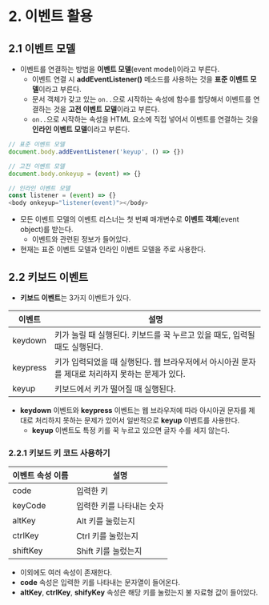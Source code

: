 # 2. 이벤트 활용
## 2.1 이벤트 모델
- 이벤트를 연결하는 방법을 **이벤트 모델**(event model)이라고 부른다.
	- 이벤트 연결 시 **addEventListener()** 메소드를 사용하는 것을 **표준 이벤트 모델**이라고 부른다.
	- 문서 객체가 갖고 있는 `on..`으로 시작하는 속성에 함수를 할당해서 이벤트를 연결하는 것을 **고전 이벤트 모델**이라고 부른다.
	- `on..`으로 시작하는 속성을 HTML 요소에 직접 넣어서 이벤트를 연결하는 것을 **인라인 이벤트 모델**이라고 부른다.
```javascript
// 표준 이벤트 모델
document.body.addEventListener('keyup', () => {})

// 고전 이벤트 모델
document.body.onkeyup = (event) => {}

// 인라인 이벤트 모델
const listener = (event) => {}
<body onkeyup="listener(event)"></body>
```

- 모든 이벤트 모델의 이벤트 리스너는 첫 번째 매개변수로 **이벤트 객체**(event object)를 받는다.
	- 이벤트와 관련된 정보가 들어있다.
- 현재는 표준 이벤트 모델과 인라인 이벤트 모델을 주로 사용한다.

## 2.2 키보드 이벤트
- **키보드 이벤트**는 3가지 이벤트가 있다.

| 이벤트      | 설명                                                      |
| -------- | ------------------------------------------------------- |
| keydown  | 키가 눌릴 때 실행된다. 키보드를 꾹 누르고 있을 때도, 입력될 때도 실행된다.            |
| keypress | 키가 입력되었을 때 실행된다. 웹 브라우저에서 아시아권 문자를 제대로 처리하지 못하는 문제가 있다. |
| keyup    | 키보드에서 키가 떨어질 때 실행된다.                                    |
- **keydown** 이벤트와 **keypress** 이벤트는 웹 브라우저에 따라 아시아권 문자를 제대로 처리하지 못하는 문제가 있어서 일반적으로 **keyup** 이벤트를 사용한다.
	- **keyup** 이벤트도 특정 키를 꾹 누르고 있으면 글자 수를 세지 않는다.

### 2.2.1 키보드 키 코드 사용하기
| 이벤트 속성 이름 | 설명             |
| --------- | -------------- |
| code      | 입력한 키          |
| keyCode   | 입력한 키를 나타내는 숫자 |
| altKey    | Alt 키를 눌렀는지    |
| ctrlKey   | Ctrl 키를 눌렀는지   |
| shiftKey  | Shift 키를 눌렀는지  |
- 이외에도 여러 속성이 존재한다.
- **code** 속성은 입력한 키를 나타내는 문자열이 들어온다.
- **altKey**, **ctrlKey**, **shifyKey** 속성은 해당 키를 눌렀는지 불 자료형 값이 들어있다.
